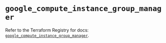# `google_compute_instance_group_manager`

Refer to the Terraform Registry for docs: [`google_compute_instance_group_manager`](https://registry.terraform.io/providers/hashicorp/google-beta/6.16.0/docs/resources/google_compute_instance_group_manager).
